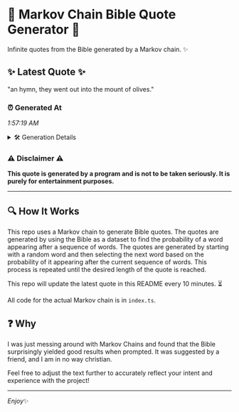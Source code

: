 # 📖 Markov Chain Bible Quote Generator 📖

Infinite quotes from the Bible generated by a Markov chain. ✨

## ✨ Latest Quote ✨
"an hymn, they went out into the mount of olives."

### ⏰ Generated At
*1:57:19 AM*

<details>
    <summary>🛠️ Generation Details</summary>
    <p>
        <strong>🌱 Seed:</strong> an<br>
        <strong>🔄 Iterations:</strong> 9<br>
        <strong>📜 Context History:</strong><br>[ an ]: hymn,<br>[ an, hymn, ]: they<br>[ an, hymn,, they ]: went<br>[ an, hymn,, they, went ]: out<br>[ an, hymn,, they, went, out ]: into<br>[ an, hymn,, they, went, out, into ]: the<br>[ hymn,, they, went, out, into, the ]: mount<br>[ they, went, out, into, the, mount ]: of<br>[ went, out, into, the, mount, of ]: olives.<br>
    </p>
</details>

### ⚠️ Disclaimer ⚠️
**This quote is generated by a program and is not to be taken seriously. It is purely for entertainment purposes.**

---

## 🔍 How It Works

This repo uses a Markov chain to generate Bible quotes. The quotes are generated by using the Bible as a dataset to find the probability of a word appearing after a sequence of words. The quotes are generated by starting with a random word and then selecting the next word based on the probability of it appearing after the current sequence of words. This process is repeated until the desired length of the quote is reached.

This repo will update the latest quote in this README every 10 minutes. ⏳

All code for the actual Markov chain is in `index.ts`.

## ❓ Why

I was just messing around with Markov Chains and found that the Bible surprisingly yielded good results when prompted. 
It was suggested by a friend, and I am in no way christian.

Feel free to adjust the text further to accurately reflect your intent and experience with the project!

---

*Enjoy*✨
